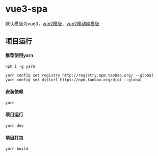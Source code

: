 # vue3-spa

默认模版为vue3，[vue2模版](https://github.com/asasugar/vue-spa/tree/VUE2_SPA_TAG_V1)，[vue2移动端模版](https://github.com/asasugar/vue-spa/tree/vue-spa-mobile)

## 项目运行
#### 推荐使用yarn
```
npm i -g yarn

yarn config set registry http://registry.npm.taobao.org/ --global
yarn config set disturl https://npm.taobao.org/dist --global
```

#### 安装依赖

```
yarn
```

#### 项目运行

```
yarn dev
```
#### 项目打包

```
yarn build
```